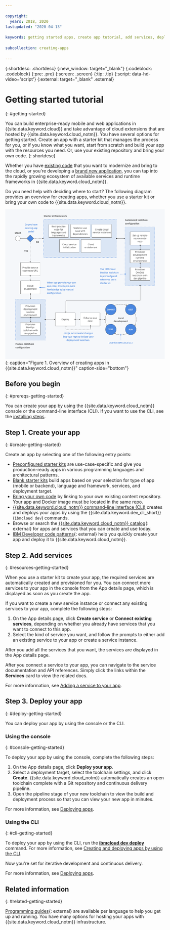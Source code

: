 ```yaml
---

copyright:
  years: 2018, 2020
lastupdated: "2020-04-13"

keywords: getting started apps, create app tutorial, add services, deploy apps, create app, app tutorial

subcollection: creating-apps

---
```


{:shortdesc: .shortdesc}
{:new_window: target="_blank"}
{:codeblock: .codeblock}
{:pre: .pre}
{:screen: .screen}
{:tip: .tip}
{:script: data-hd-video='script'}
{:external: target="_blank" .external}

# Getting started tutorial
{: #getting-started}

You can build enterprise-ready mobile and web applications in {{site.data.keyword.cloud}} and take advantage of cloud extensions that are hosted by {{site.data.keyword.cloud_notm}}. You have several options for getting started. Create an app with a starter kit that manages the process for you, or if you know what you want, start from scratch and build your app with the resources you need. Or, use your existing repository and bring your own code.
{: shortdesc}

Whether you have [existing code](/docs/apps/tutorials?topic=creating-apps-tutorial-byoc) that you want to modernize and bring to the cloud, or you're developing a [brand new application](/docs/apps/tutorials?topic=creating-apps-tutorial-starterkit), you can tap into the rapidly growing ecosystem of available services and runtime frameworks in {{site.data.keyword.cloud_notm}}.

Do you need help with deciding where to start? The following diagram provides an overview for creating apps, whether you use a starter kit or bring your own code to {{site.data.keyword.cloud_notm}}.

![Developer experience overview](images/dev-journey.png "Overview of creating apps in {{site.data.keyword.cloud_notm}}"){: caption="Figure 1. Overview of creating apps in {{site.data.keyword.cloud_notm}}" caption-side="bottom"}

## Before you begin
{: #prereqs-getting-started}

You can create your app by using the {{site.data.keyword.cloud_notm}} console or the command-line interface (CLI). If you want to use the CLI, see the [installing steps](/docs/cli?topic=cloud-cli-getting-started).

## Step 1. Create your app
{: #create-getting-started}

Create an app by selecting one of the following entry points:

* [Preconfigured starter kits](/docs/apps/tutorials?topic=creating-apps-tutorial-starterkit) are use-case-specific and give you production-ready apps in various programming languages and architectural patterns.
* [Blank starter kits](/docs/apps/tutorials?topic=creating-apps-tutorial-scratch) build apps based on your selection for type of app (mobile or backend), language and framework, services, and deployment target.
* [Bring your own code](/docs/apps/tutorials?topic=creating-apps-tutorial-byoc) by linking to your own existing content repository. Your app and Docker image must be located in the same repo.
* [{{site.data.keyword.cloud_notm}} command-line interface (CLI)](/docs/apps?topic=creating-apps-create-deploy-app-cli) creates and deploys your apps by using the {{site.data.keyword.dev_cli_short}} (`ibmcloud dev`) commands.
* Browse or search the [{{site.data.keyword.cloud_notm}} catalog](https://{DomainName}/catalog){: external} for apps and services that you can create and use today.
* [IBM Developer code patterns](https://developer.ibm.com/patterns/){: external} help you quickly create your app and deploy it to {{site.data.keyword.cloud_notm}}.

## Step 2. Add services
{: #resources-getting-started}

When you use a starter kit to create your app, the required services are automatically created and provisioned for you. You can connect more services to your app in the console from the App details page, which is displayed as soon as you create the app.

If you want to create a new service instance or connect any existing services to your app, complete the following steps:

1. On the App details page, click **Create service** or **Connect existing services**, depending on whether you already have services that you want to connect to this app.
2. Select the kind of service you want, and follow the prompts to either add an existing service to your app or create a service instance.

After you add all the services that you want, the services are displayed in the App details page.

After you connect a service to your app, you can navigate to the service documentation and API references. Simply click the links within the **Services** card to view the related docs.

For more information, see [Adding a service to your app](/docs/apps?topic=creating-apps-add-service).

## Step 3. Deploy your app
{: #deploy-getting-started}

You can deploy your app by using the console or the CLI.

### Using the console
{: #console-getting-started}

To deploy your app by using the console, complete the following steps:

1. On the App details page, click **Deploy your app**.
2. Select a deployment target, select the toolchain settings, and click **Create**. {{site.data.keyword.cloud_notm}} automatically creates an open toolchain complete with a Git repository and continuous delivery pipeline.
3. Open the pipeline stage of your new toolchain to view the build and deployment process so that you can view your new app in minutes.

For more information, see [Deploying apps](/docs/apps?topic=creating-apps-deploying-apps).

### Using the CLI
{: #cli-getting-started}

To deploy your app by using the CLI, run the [**ibmcloud dev deploy**](/docs/cli/idt?topic=cloud-cli-idt-cli#deploy) command. For more information, see [Creating and deploying apps by using the CLI](/docs/apps?topic=creating-apps-create-deploy-app-cli).

Now you're set for iterative development and continuous delivery.

For more information, see [Deploying apps](/docs/apps?topic=creating-apps-deploying-apps).

## Related information
{: #related-getting-started}

[Programming guides](https://{DomainName}/docs/home/build){: external} are available per language to help you get up and running. You have many options for hosting your apps with {{site.data.keyword.cloud_notm}} infrastructure.
